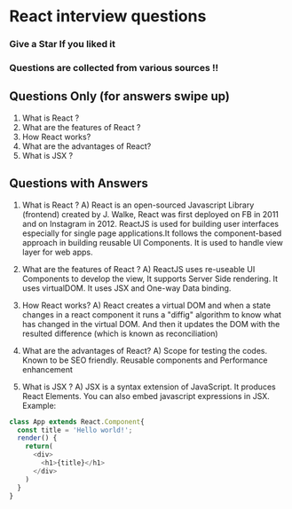 # React interview questions
### Give a Star If you liked it
### Questions are collected from various sources !!

## Questions Only (for answers swipe up)
<ol>
  <li> What is React ? </li>
  <li> What are the features of React ? </li>
  <li> How React works? </li>
  <li> What are the advantages of React? </li>
  <li> What is JSX ? </li>
</ol>

## Questions with Answers 

1. What is React ?
A) React is an open-sourced Javascript Library (frontend) created by J. Walke, React was first deployed on FB in 2011 and on Instagram in 2012. ReactJS is used for building user interfaces especially for single page applications.It follows the component-based approach in building reusable UI Components. It is used to handle view layer for web apps.

2. What are the features of React ?
A) ReactJS uses re-useable UI Components to develop the view, It supports Server Side rendering. It uses virtualDOM. It uses JSX and One-way Data binding.

3. How React works?
A) React creates a virtual DOM and when a state changes in a react component it runs a "diffig" algorithm to know what has changed in the virtual DOM. And then it updates the DOM with the resulted difference (which is known as reconciliation)

4) What are the advantages of React?
A) Scope for testing the codes. Known to be SEO friendly. Reusable components and Performance enhancement

5) What is JSX ?
A) JSX is a syntax extension of JavaScript. It produces React Elements. You can also embed javascript expressions in JSX. 
Example:
```javascript
class App extends React.Component{
  const title = 'Hello world!';
  render() {
    return(
      <div>
        <h1>{title}</h1>
      </div>
    )
  }
}
```
